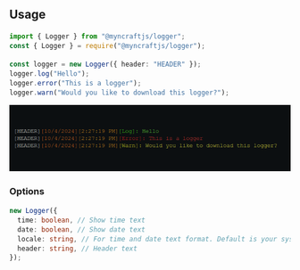 ## Usage

```ts
import { Logger } from "@myncraftjs/logger";
const { Logger } = require("@myncraftjs/logger");

const logger = new Logger({ header: "HEADER" });
logger.log("Hello");
logger.error("This is a logger");
logger.warn("Would you like to download this logger?");
```

<img src="https://github.com/MynCraft/logger/blob/main/assets/usage.png?raw=true"/>

### Options

```ts
new Logger({
  time: boolean, // Show time text
  date: boolean, // Show date text
  locale: string, // For time and date text format. Default is your system locale
  header: string, // Header text
});
```
